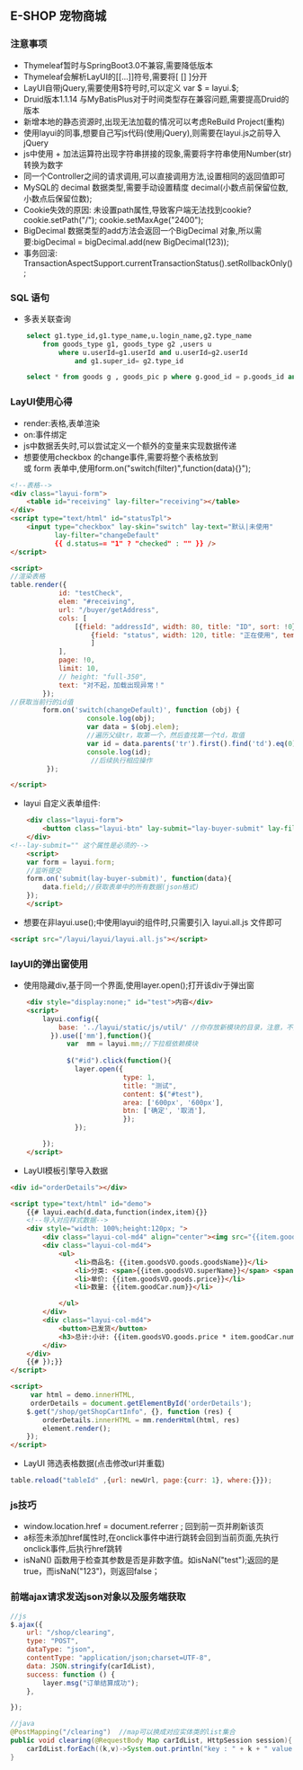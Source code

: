 ##  E-SHOP 宠物商城

### 注意事项  
- Thymeleaf暂时与SpringBoot3.0不兼容,需要降低版本
- Thymeleaf会解析LayUI的[[...]]符号,需要将[ [] ]分开
- LayUI自带jQuery,需要使用$符号时,可以定义 var $ = layui.$; 
- Druid版本1.1.14 与MyBatisPlus对于时间类型存在兼容问题,需要提高Druid的版本
- 新增本地的静态资源时,出现无法加载的情况可以考虑ReBuild Project(重构) 
- 使用layui的同事,想要自己写js代码(使用jQuery),则需要在layui.js之前导入jQuery 
- js中使用 + 加法运算符出现字符串拼接的现象,需要将字符串使用Number(str)转换为数字
- 同一个Controller之间的请求调用,可以直接调用方法,设置相同的返回值即可
- MySQL的 decimal 数据类型,需要手动设置精度 decimal(小数点前保留位数,小数点后保留位数);
- Cookie失效的原因: 未设置path属性,导致客户端无法找到cookie? cookie.setPath("/"); cookie.setMaxAge("2400");
- BigDecimal 数据类型的add方法会返回一个BigDecimal 对象,所以需要:bigDecimal = bigDecimal.add(new BigDecimal(123));
- 事务回滚: TransactionAspectSupport.currentTransactionStatus().setRollbackOnly(); 


### SQL 语句
- 多表关联查询
```sql
    select g1.type_id,g1.type_name,u.login_name,g2.type_name
        from goods_type g1, goods_type g2 ,users u
            where u.userId=g1.userId and u.userId=g2.userId
                and g1.super_id= g2.type_id

    select * from goods g , goods_pic p where g.good_id = p.goods_id and p.pic_type = 0

```



### LayUI使用心得
- render:表格,表单渲染
- on:事件绑定
- js中数据丢失时,可以尝试定义一个额外的变量来实现数据传递
- 想要使用checkbox 的change事件,需要将整个表格放到 <div class="layui-form"> 或 form 表单中,使用form.on("switch(filter)",function(data){}");
```html
<!--表格-->
<div class="layui-form">
    <table id="receiving" lay-filter="receiving"></table>
</div>
<script type="text/html" id="statusTpl">
    <input type="checkbox" lay-skin="switch" lay-text="默认|未使用"
           lay-filter="changeDefault"
           {{ d.status== "1" ? "checked" : "" }} />
</script>

<script>
//渲染表格
table.render({
            id: "testCheck",
            elem: "#receiving",
            url: "/buyer/getAddress",
            cols: [
                [{field: "addressId", width: 80, title: "ID", sort: !0},
                    {field: "status", width: 120, title: "正在使用", templet: "#statusTpl", filter: true},
                    ]
            ],
            page: !0,
            limit: 10,
            // height: "full-350",
            text: "对不起，加载出现异常！"
        });
//获取当前行的id值
        form.on('switch(changeDefault)', function (obj) {
                   console.log(obj);
                   var data = $(obj.elem);
                   //遍历父级tr，取第一个，然后查找第一个td，取值
                   var id = data.parents('tr').first().find('td').eq(0).text();
                   console.log(id);
                    //后续执行相应操作
         });

</script>
```
- layui 自定义表单组件:
```html
    <div class="layui-form">
        <button class="layui-btn" lay-submit="lay-buyer-submit" lay-filter="lay-buyer-submit" >注册</button>
    </div>
<!--lay-submit="" 这个属性是必须的-->
    <script>        
    var form = layui.form;
    //监听提交
    form.on('submit(lay-buyer-submit)', function(data){
        data.field;//获取表单中的所有数据(json格式)
    });
    </script>   

```
- 想要在非layui.use();中使用layui的组件时,只需要引入 layui.all.js 文件即可
```html
<script src="/layui/layui/layui.all.js"></script>
```

### layUI的弹出窗使用  

- 使用隐藏div,基于同一个界面,使用layer.open();打开该div于弹出窗
```html
    <div style="display:none;" id="test">内容</div>
    <script>
        layui.config({
            base: '../layui/static/js/util/' //你存放新模块的目录，注意，不是layui的模块目录
          }).use(['mm'],function(){
              var  mm = layui.mm;//下拉框依赖模块
               
              $("#id").click(function(){
                layer.open({
                            type: 1,
                            title: "测试",
                            content: $("#test"),
                            area: ['600px', '600px'],
                            btn: ['确定', '取消'],
                            });
                });

        });
    </script>

```

- LayUI模板引擎导入数据
```html
<div id="orderDetails"></div>

<script type="text/html" id="demo">
    {{# layui.each(d.data,function(index,item){}}
    <!--导入对应样式数据-->
    <div style="width: 100%;height:120px; ">
        <div class="layui-col-md4" align="center"><img src="{{item.goodsVO.cover}}" style="width: 80%;"></div>
        <div class="layui-col-md4">
            <ul>
                <li>商品名: {{item.goodsVO.goods.goodsName}}</li>
                <li>分类: <span>{{item.goodsVO.superName}}</span> <span>{{item.goodsVO.typeName}}</span></li>
                <li>单价: {{item.goodsVO.goods.price}}</li>
                <li>数量: {{item.goodCar.num}}</li>

            </ul>
        </div>
        <div class="layui-col-md4">
            <button>已发货</button>
            <h3>总计:小计: {{item.goodsVO.goods.price * item.goodCar.num}}</h3>
        </div>
    </div>
    {{# });}}
</script>

<script>
     var html = demo.innerHTML,
     orderDetails = document.getElementById('orderDetails');
    $.get("/shop/getShopCartInfo", {}, function (res) {
        orderDetails.innerHTML = mm.renderHtml(html, res)
        element.render();
    });
</script>

```
- LayUI 筛选表格数据(点击修改url并重载)
```javascript
table.reload("tableId" ,{url: newUrl, page:{curr: 1}, where:{}});
```

### js技巧
-  window.location.href = document.referrer ; 回到前一页并刷新该页
- a标签未添加href属性时,在onclick事件中进行跳转会回到当前页面,先执行onclick事件,后执行href跳转
- isNaN() 函数用于检查其参数是否是非数字值。如isNaN("test");返回的是true，而isNaN("123")，则返回false；

### 前端ajax请求发送json对象以及服务端获取
```javascript
//js
$.ajax({
    url: "/shop/clearing",
    type: "POST",
    dataType: "json",
    contentType: "application/json;charset=UTF-8",
    data: JSON.stringify(carIdList),
    success: function () {
        layer.msg("订单结算成功");
    },

});

```
```java
//java
@PostMapping("/clearing")  //map可以换成对应实体类的list集合
public void clearing(@RequestBody Map carIdList, HttpSession session){
    carIdList.forEach((k,v)->System.out.println("key : " + k + " value : " + v));
}

```
